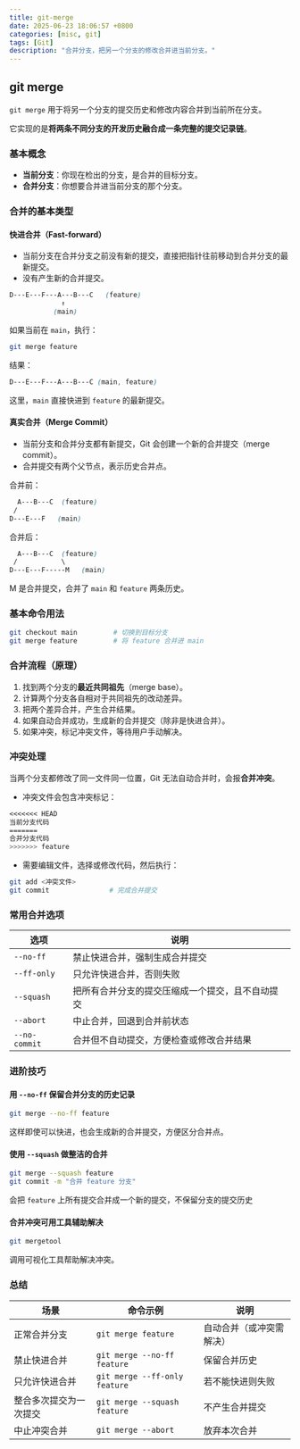 ```yaml
---
title: git-merge
date: 2025-06-23 18:06:57 +0800
categories: [misc, git]
tags: [Git]
description: "合并分支，把另一个分支的修改合并进当前分支。"
---
```

## git merge

`git merge` 用于将另一个分支的提交历史和修改内容合并到当前所在分支。

它实现的是**将两条不同分支的开发历史融合成一条完整的提交记录链**。

### 基本概念

- **当前分支**：你现在检出的分支，是合并的目标分支。
- **合并分支**：你想要合并进当前分支的那个分支。

### 合并的基本类型

#### 快进合并（Fast-forward）

- 当前分支在合并分支之前没有新的提交，直接把指针往前移动到合并分支的最新提交。
- 没有产生新的合并提交。

```css
D---E---F---A---B---C   (feature)
             ↑
           (main)
```

如果当前在 `main`，执行：

```bash
git merge feature
```

结果：

```css
D---E---F---A---B---C (main, feature)
```

这里，`main` 直接快进到 `feature` 的最新提交。

#### 真实合并（Merge Commit）

- 当前分支和合并分支都有新提交，Git 会创建一个新的合并提交（merge commit）。
- 合并提交有两个父节点，表示历史合并点。

合并前：

```css
  A---B---C  (feature)
 /
D---E---F   (main)
```

合并后：

```css
  A---B---C  (feature)
 /           \
D---E---F-----M   (main)
```

M 是合并提交，合并了 `main` 和 `feature` 两条历史。

### 基本命令用法

```bash
git checkout main         # 切换到目标分支
git merge feature         # 将 feature 合并进 main
```

### 合并流程（原理）

1. 找到两个分支的**最近共同祖先**（merge base）。
2. 计算两个分支各自相对于共同祖先的改动差异。
3. 把两个差异合并，产生合并结果。
4. 如果自动合并成功，生成新的合并提交（除非是快进合并）。
5. 如果冲突，标记冲突文件，等待用户手动解决。

### 冲突处理

当两个分支都修改了同一文件同一位置，Git 无法自动合并时，会报**合并冲突**。

- 冲突文件会包含冲突标记：

```css
<<<<<<< HEAD
当前分支代码
=======
合并分支代码
>>>>>>> feature
```

- 需要编辑文件，选择或修改代码，然后执行：

```bash
git add <冲突文件>
git commit               # 完成合并提交
```

### 常用合并选项

| 选项          | 说明                                             |
| ------------- | ------------------------------------------------ |
| `--no-ff`     | 禁止快进合并，强制生成合并提交                   |
| `--ff-only`   | 只允许快进合并，否则失败                         |
| `--squash`    | 把所有合并分支的提交压缩成一个提交，且不自动提交 |
| `--abort`     | 中止合并，回退到合并前状态                       |
| `--no-commit` | 合并但不自动提交，方便检查或修改合并结果         |

### 进阶技巧

#### 用 `--no-ff` 保留合并分支的历史记录

```bash
git merge --no-ff feature
```

这样即使可以快进，也会生成新的合并提交，方便区分合并点。

#### 使用 `--squash` 做整洁的合并

```bash
git merge --squash feature
git commit -m "合并 feature 分支"
```

会把 `feature` 上所有提交合并成一个新的提交，不保留分支的提交历史

#### 合并冲突可用工具辅助解决

```bash
git mergetool
```

调用可视化工具帮助解决冲突。

### 总结

| 场景                   | 命令示例                      | 说明                     |
| ---------------------- | ----------------------------- | ------------------------ |
| 正常合并分支           | `git merge feature`           | 自动合并（或冲突需解决） |
| 禁止快进合并           | `git merge --no-ff feature`   | 保留合并历史             |
| 只允许快进合并         | `git merge --ff-only feature` | 若不能快进则失败         |
| 整合多次提交为一次提交 | `git merge --squash feature`  | 不产生合并提交           |
| 中止冲突合并           | `git merge --abort`           | 放弃本次合并             |
